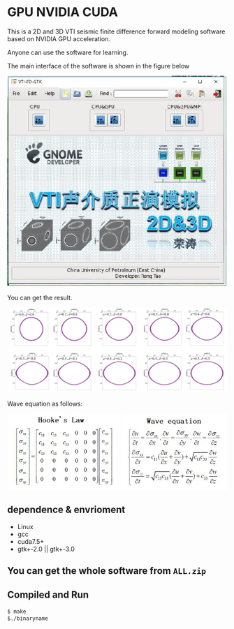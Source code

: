 #  GPU NVIDIA CUDA  
This is a 2D and 3D VTI seismic finite difference forward modeling software based on NVIDIA GPU acceleration.
 

Anyone can use the software for learning. 
 

The main interface of the software is shown in the figure below
 

![MainWindow](screenshot01-MainWindow.jpg)

You can get the result.
 

![snapshot](screenshot02-snapshot.png)

Wave equation as follows:

![wave equation](screenshot03-equation.jpg)

## dependence & envrioment 
* Linux
* gcc
* cuda7.5+
* gtk+-2.0 || gtk+-3.0

## You can get the whole software from ```ALL.zip``` 

## Compiled and Run

```shell
$ make
$./binaryname
```
